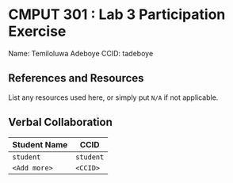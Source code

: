 # CMPUT 301 : Lab 3 Participation Exercise
Name: Temiloluwa Adeboye
CCID: tadeboye

## References and Resources

List any resources used here, or simply put `N/A` if not applicable.

## Verbal Collaboration

| Student Name | CCID      |
| ------------ | --------- |
| `student`    | `student` |
| `<Add more>` | `<CCID>`  |
